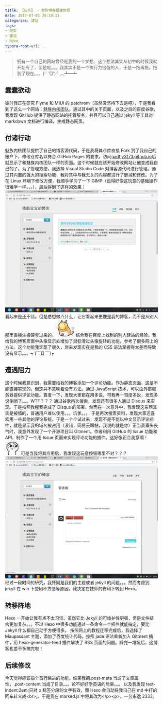 ```yaml
---
title: 【纪实】 - 智障博客搭建旅程
date: 2017-07-01 20:10:11
categories: 建站
tags:
- 纪实
- 建站
- Hexo
typora-root-url: ..
---
```

> 拥有一个自己的网站曾经是我的一个梦想。这个想法其实从初中的时候我就开始有了，但是呢。。。我其实不是一个执行力很强的人，于是一拖再拖，拖到了现在。。。(╯‵□′)╯︵┻━┻

<!-- more -->

## 蠢蠢欲动

彼时我正在研究 Flyme 和 MIUI 的 patchrom（虽然没坚持下去是吧），于是我看到了这么一个网站：[魅族内核团队](http://kernel.meizu.com)，通过其中的关于页面，以及之后的百度谷歌，我发现 GitHub 提供了静态网站的托管服务，并且可以自己通过 jekyll 等工具对 markdown 文档进行编译，生成静态网页。

## 付诸行动

魅族内核团队提供了自己的博客源代码，于是我将其仓库直接 Fork 到了我自己的账户下，修改仓库名以符合 GitHub Pages 的要求。访问[gadfly3173.github.io](https://gadfly3173.github.io)后就显示了和魅族内核团队一样的页面。这个时候就应该开始修改网站让他变成我自己的了。为了管理方便，我选择 Visual Studio Code 对博客源代码进行管理。通过其内置的强大的搜索功能，我将其中与我无关的内容都进行了删减和修改。为了在 Linux 环境下修改方便，我顺手学习了一下 GIMP（说得好像这玩意的基础操作很难学一样。。。），最后得到了这样的效果：
![jekyll_ver](/images/posts/2017/07/jekyll_ver.jpg)
看起来是还不错，但是总想做点什么，让它看起来更像是我的博客，而不是从别人那里直接生搬硬套过来的。
![huajidog](/images/posts/sticker/huajidog.gif)
结合我在百度上找到的别人建站的经验，我给我的博客页面中头像显示处增加了鼠标滑过头像旋转的功能，参考了很多网上的方法。这个功能我实现了很久，后来发现实在是我的 CSS 语法掌握得太差而导致没有显示。。。┑(￣Д ￣)┍

## 遭遇阻力

这个时候我意识到，我需要给我的博客添加一个评论功能。作为静态页面，这是不能直接实现的，但这并不意味着没有方法。通过 JavaScript 技术，可以由外部服务器提供评论功能。百度一下，发现大家都在用多说，可我再一百度多说，发现多说倒闭了。。。WTF？？？
通过谷歌再次搜索，发现还有很多人通过 Disqus 来实现。于是按照教程我完成了 Disqus 的部署。然而在一次意外中，我发现这东西其实是被墙的，普通用户难以使用。。。坑爹。。。
于是再次搜索资料，发现大家还喜欢用一些其他的评论系统，于是一个个试过来，发现不是不能以中文显示评论插件，就是显示我的域名被占用（没错，网易云跟帖，我说的就是你）正当我垂头丧气时，我意外发现了一个开源项目叫 Gitment。作者利用 GitHub 的 Issue 功能和 API，制作了一个用 Issue 页面来实现评论功能的插件。这好像正合我意啊！
![juezui](/images/posts/sticker/juezui.jpg)
可是当我将其应用后，我发现这玩意按钮哪里不对？？？
![gitment_bug](/images/posts/2017/07/gitment_bug.png)
经过一段时间的研究，我怀疑是我们的主题或者 jekyll 的问题。。。然而考虑到 jekyll 在 win 下使用不方便等原因，我决定在技师的安利下转到 Hexo。

## 转移阵地

Hexo 一开始让我有点不太习惯。虽然它比 Jekyll 的可维护性更强，但是文件结构更加复杂。。。不过 Hexo 中很多功能通过一条命令一个插件就能搞定，要比 Jekyll 什么都自己动手方便得多。
按照网上的教程迁移完成后，我选择了 Maupassant 主题，添加了百度统计代码，按照 jade 语法重新加入 Gitment 插件，用 hexo-generator-feed 插件解决了 RSS 页面的问题。踩完一堆坑后，这博客也差不多搞完啦！

## 后续修改

今天觉得应该搞个首行缩进的功能，结果我把.post-meta 当成了文章属性，.post-content 当成了目录。。。论不好好学英语的后果。。。
以及我发现 text-indent:2em;只对 p 标签分段的文字有效，而 Hexo 会自动将我自己在 md 中打的回车转义成\<br\>;。于是我在 marked.js 中将其改为\</p\>\<p\>，一劳永逸 2333。
